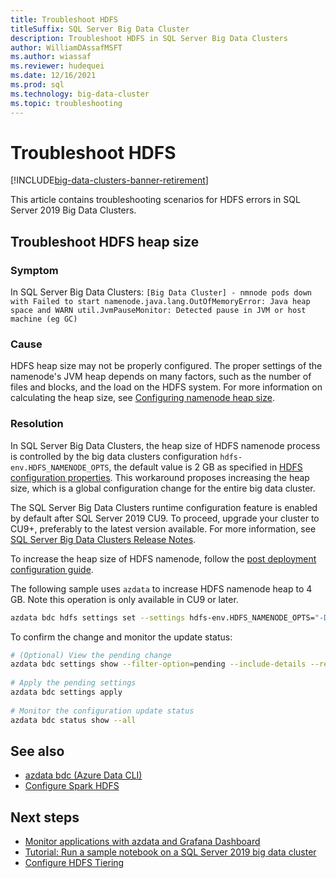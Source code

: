 ```yaml
---
title: Troubleshoot HDFS
titleSuffix: SQL Server Big Data Cluster
description: Troubleshoot HDFS in SQL Server Big Data Clusters
author: WilliamDAssafMSFT
ms.author: wiassaf
ms.reviewer: hudequei
ms.date: 12/16/2021
ms.prod: sql
ms.technology: big-data-cluster
ms.topic: troubleshooting
---
```


# Troubleshoot HDFS

[!INCLUDE[big-data-clusters-banner-retirement](../includes/bdc-banner-retirement.md)]

This article contains troubleshooting scenarios for HDFS errors in SQL Server 2019 Big Data Clusters.

## Troubleshoot HDFS heap size

### Symptom

In SQL Server Big Data Clusters: `[Big Data Cluster] - nmnode pods down with Failed to start namenode.java.lang.OutOfMemoryError: Java heap space and WARN util.JvmPauseMonitor: Detected pause in JVM or host machine (eg GC)`

### Cause

HDFS heap size may not be properly configured. The proper settings of the namenode's JVM heap depends on many factors, such as the number of files and blocks, and the load on the HDFS system. For more information on calculating the heap size, see [Configuring namenode heap size](https://docs.cloudera.com/HDPDocuments/HDP2/HDP-2.6.5/bk_command-line-installation/content/configuring-namenode-heap-size.html).

### Resolution

In SQL Server Big Data Clusters, the heap size of HDFS namenode process is controlled by the big data clusters configuration `hdfs-env.HDFS_NAMENODE_OPTS`, the default value is 2 GB as specified in [HDFS configuration properties](reference-config-spark-hadoop.md). This workaround proposes increasing the heap size, which is a global configuration change for the entire big data cluster.
 
The SQL Server Big Data Clusters runtime configuration feature is enabled by default after SQL Server 2019 CU9. To proceed, upgrade your cluster to CU9+, preferably to the latest version available. For more information, see [SQL Server Big Data Clusters Release Notes](release-notes-big-data-cluster.md). 

To increase the heap size of HDFS namenode, follow the [post deployment configuration guide](configure-bdc-postdeployment.md).

The following sample uses `azdata` to increase HDFS namenode heap to 4 GB. Note this operation is only available in CU9 or later.
 
```bash
azdata bdc hdfs settings set --settings hdfs-env.HDFS_NAMENODE_OPTS="-Dhadoop.security.logger=INFO,RFAS -Xmx4g"
```

To confirm the change and monitor the update status:

```bash
# (Optional) View the pending change
azdata bdc settings show --filter-option=pending --include-details --recursive
 
# Apply the pending settings
azdata bdc settings apply
 
# Monitor the configuration update status
azdata bdc status show --all
``` 

## See also

- [azdata bdc (Azure Data CLI)](../azdata/reference/reference-azdata-bdc.md)  
- [Configure Spark HDFS](configure-spark-hdfs.md)

## Next steps

- [Monitor applications with azdata and Grafana Dashboard](app-monitor.md)   
- [Tutorial: Run a sample notebook on a SQL Server 2019 big data cluster](notebooks-tutorial-spark.md)
- [Configure HDFS Tiering](hdfs-tiering.md)
